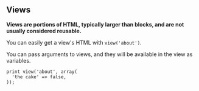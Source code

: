 ## Views
**Views are portions of HTML, typically larger than blocks, and are not usually considered reusable.**

You can easily get a view's HTML with `view('about')`.

You can pass arguments to views, and they will be available in the view as variables.
```
print view('about', array(
  'the cake' => false,
));
```
